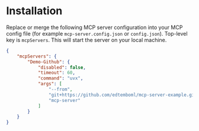 # Installation

Replace or merge the following MCP server configuration into your MCP config file (for example `mcp-server.config.json` or `config.json`). Top-level key is `mcpServers`. This will start the server on your local machine.

```json
{
    "mcpServers": {
        "Demo-Github": {
            "disabled": false,
            "timeout": 60,
            "command": "uvx",
            "args": [
                "--from",
                "git+https://github.com/edtemboml/mcp-server-example.git",
                "mcp-server"
            ]
        }
    }
}
```
